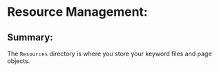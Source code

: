 <!-- Resource Management.md -->

# Resource Management:

## Summary:

The `Resources` directory is where you store your keyword files and page objects.